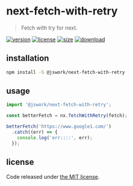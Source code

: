 # next-fetch-with-retry
> Fetch with try for next.

[![version][version-image]][version-url]
[![license][license-image]][license-url]
[![size][size-image]][size-url]
[![download][download-image]][download-url]

## installation
```bash
npm install -S @jswork/next-fetch-with-retry
```

## usage
```js
import '@jswork/next-fetch-with-retry';

const betterFetch = nx.fetchWithRetry(fetch);

betterFetch('https://www.google1.com/')
  .catch((err) => {
    console.log('err::::', err);
  });
```

## license
Code released under [the MIT license](https://github.com/afeiship/next-fetch-with-retry/blob/master/LICENSE.txt).

[version-image]: https://img.shields.io/npm/v/@jswork/next-fetch-with-retry
[version-url]: https://npmjs.org/package/@jswork/next-fetch-with-retry

[license-image]: https://img.shields.io/npm/l/@jswork/next-fetch-with-retry
[license-url]: https://github.com/afeiship/next-fetch-with-retry/blob/master/LICENSE.txt

[size-image]: https://img.shields.io/bundlephobia/minzip/@jswork/next-fetch-with-retry
[size-url]: https://github.com/afeiship/next-fetch-with-retry/blob/master/dist/next-fetch-with-retry.min.js

[download-image]: https://img.shields.io/npm/dm/@jswork/next-fetch-with-retry
[download-url]: https://www.npmjs.com/package/@jswork/next-fetch-with-retry
